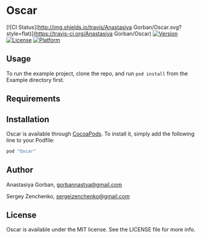 # Oscar

[![CI Status](http://img.shields.io/travis/Anastasiya Gorban/Oscar.svg?style=flat)](https://travis-ci.org/Anastasiya Gorban/Oscar)
[![Version](https://img.shields.io/cocoapods/v/Oscar.svg?style=flat)](http://cocoapods.org/pods/Oscar)
[![License](https://img.shields.io/cocoapods/l/Oscar.svg?style=flat)](http://cocoapods.org/pods/Oscar)
[![Platform](https://img.shields.io/cocoapods/p/Oscar.svg?style=flat)](http://cocoapods.org/pods/Oscar)

## Usage

To run the example project, clone the repo, and run `pod install` from the Example directory first.

## Requirements

## Installation

Oscar is available through [CocoaPods](http://cocoapods.org). To install
it, simply add the following line to your Podfile:

```ruby
pod "Oscar"
```

## Author

Anastasiya Gorban, gorbannastya@gmail.com

Sergey Zenchenko, sergeizenchenko@gmail.com

## License

Oscar is available under the MIT license. See the LICENSE file for more info.
